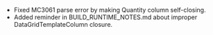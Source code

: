 - Fixed MC3061 parse error by making Quantity column self-closing.
- Added reminder in BUILD_RUNTIME_NOTES.md about improper DataGridTemplateColumn closure.
